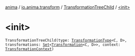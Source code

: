 [anima](../../index.md) / [io.anima.transform](../index.md) / [TransformationTreeChild](index.md) / [&lt;init&gt;](./-init-.md)

# &lt;init&gt;

`TransformationTreeChild(type: `[`TransformationType`](../-transformation-type.md)`<C, D>, transformations: `[`Set`](https://kotlinlang.org/api/latest/jvm/stdlib/kotlin.collections/-set/index.html)`<`[`Transformation`](../-transformation/index.md)`<C, D>>, context: `[`TransformationContext`](../-transformation-context/index.md)`)`